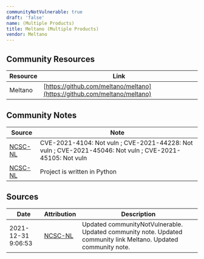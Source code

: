 ```yaml
---
communityNotVulnerable: true
draft: 'false'
name: (Multiple Products)
title: Meltano (Multiple Products)
vendor: Meltano
---
```



## Community Resources
| Resource | Link |
| --- | --- |
| Meltano | [https://github.com/meltano/meltano](https://github.com/meltano/meltano) |

## Community Notes
| Source | Note |
| --- | --- |
| [NCSC-NL](https://github.com/NCSC-NL/log4shell/blob/main/software/README.md) | CVE-2021-4104: Not vuln ; CVE-2021-44228: Not vuln ; CVE-2021-45046: Not vuln ; CVE-2021-45105: Not vuln </ul> |
| [NCSC-NL](https://github.com/NCSC-NL/log4shell/blob/main/software/README.md) | Project is written in Python |

## Sources
| Date | Attribution | Description |
| --- | --- | --- |
| 2021-12-31 9:06:53 | [NCSC-NL](https://github.com/NCSC-NL/log4shell/blob/main/software/README.md) | Updated communityNotVulnerable. Updated community note. Updated community link Meltano. Updated community note.  |
